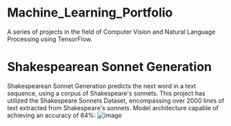 # Machine_Learning_Portfolio
A series of projects in the field of Computer Vision and Natural Language Processing using TensorFlow.

# Shakespearean Sonnet Generation
Shakespearean Sonnet Generation predicts the next word in a text sequence, using a corpus of Shakespeare's sonnets.
This project has utilized the Shakespeare Sonnets Dataset, encompassing over 2000 lines of text extracted from Shakespeare's sonnets.
Model architecture capable of achieving an accuracy of 84%:
![image](https://github.com/elizabethiva/Machine_Learning_Portfolio/assets/118481379/8398660a-c4fe-4400-b763-ab052b81fb2f)
